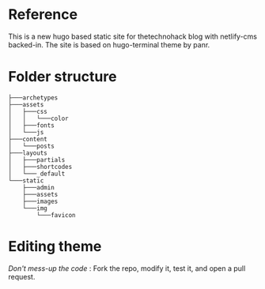 
# Reference

This is a new hugo based static site for thetechnohack blog with netlify-cms backed-in. The site is based on hugo-terminal theme by panr.

# Folder structure

```
├───archetypes
├───assets
│   ├───css
│   │   └───color
│   ├───fonts
│   └───js
├───content
│   └───posts
├───layouts
│   ├───partials
│   ├───shortcodes
│   └───_default
└───static
    ├───admin
    ├───assets
    ├───images
    └───img
        └───favicon
```

# Editing theme

*Don't mess-up the code* : Fork the repo, modify it, test it, and open a pull request.